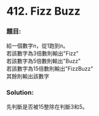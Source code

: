 ﻿<h1>412. Fizz Buzz</h1>

<h3>題目:</h3>
給一個數字n，從1跑到n。<br>
若該數字為3倍數則輸出"Fizz"<br>
若該數字為5倍數則輸出"Buzz"<br>
若該數字為15倍數則輸出"FizzBuzz"<br>
其餘則輸出該數字<br>

<h3>Solution:</h3>
先判斷是否被15整除在判斷3和5。
